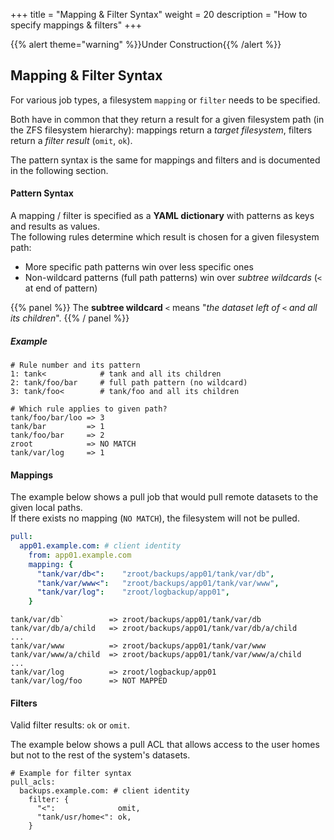 +++
title = "Mapping & Filter Syntax"
weight = 20
description = "How to specify mappings & filters"
+++

{{% alert theme="warning" %}}Under Construction{{% /alert %}}

## Mapping & Filter Syntax

For various job types, a filesystem `mapping` or `filter` needs to be
specified.

Both have in common that they return a result for a given filesystem path (in
the ZFS filesystem hierarchy): mappings return a *target filesystem*, filters
return a *filter result* (`omit`, `ok`).

The pattern syntax is the same for mappings and filters and is documented in
the following section.

#### Pattern Syntax

A mapping / filter is specified as a **YAML dictionary** with patterns as keys and
results as values.<br />
The following rules determine which result is chosen for a given filesystem path:

* More specific path patterns win over less specific ones
* Non-wildcard patterns (full path patterns) win over *subtree wildcards* (`<` at end of pattern)

{{% panel %}}
The **subtree wildcard** `<` means "*the dataset left of `<` and all its children*".
{{% / panel %}}

##### Example

```
# Rule number and its pattern
1: tank<            # tank and all its children
2: tank/foo/bar     # full path pattern (no wildcard)
3: tank/foo<        # tank/foo and all its children

# Which rule applies to given path?
tank/foo/bar/loo => 3
tank/bar         => 1
tank/foo/bar     => 2
zroot            => NO MATCH
tank/var/log     => 1
```

#### Mappings

The example below shows a pull job that would pull remote datasets to the given local paths.<br />
If there exists no mapping (`NO MATCH`), the filesystem will not be pulled.

```yaml
pull:
  app01.example.com: # client identity
    from: app01.example.com
    mapping: { 
      "tank/var/db<":    "zroot/backups/app01/tank/var/db",
      "tank/var/www<":   "zroot/backups/app01/tank/var/www",
      "tank/var/log":    "zroot/logbackup/app01",
    }
```

```
tank/var/db`          => zroot/backups/app01/tank/var/db
tank/var/db/a/child   => zroot/backups/app01/tank/var/db/a/child
...
tank/var/www          => zroot/backups/app01/tank/var/www
tank/var/www/a/child  => zroot/backups/app01/tank/var/www/a/child
...
tank/var/log          => zroot/logbackup/app01
tank/var/log/foo      => NOT MAPPED
```

#### Filters

Valid filter results: `ok` or `omit`.

The example below shows a pull ACL that allows access to the user homes but not
to the rest of the system's datasets.

```
# Example for filter syntax
pull_acls:
  backups.example.com: # client identity
    filter: {
      "<":              omit,
      "tank/usr/home<": ok,
    }
```
